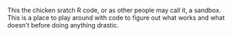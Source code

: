 This the chicken sratch R code, or as other people may call it, a sandbox. This is a place to play around with code to figure out what works and what doesn't before doing anything drastic.
